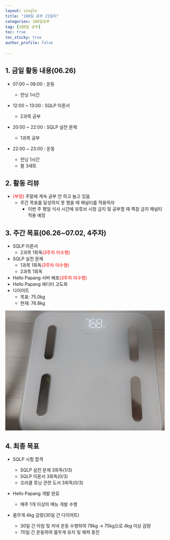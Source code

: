 ```yaml
---
layout: single
title: "100일 공부 21일차"
categories: 100일공부
tag: [100일 공부]
toc: true
toc_sticky: true
author_profile: false

---
```


## 1. 금일 활동 내용(06.26)

* 07:00 ~ 08:00 : 운동
  * 런닝 1시간
* 12:00 ~ 13:00 : SQLP 이론서
  * 2과목 공부
* 20:00 ~ 22:00 : SQLP 실전 문제
  * 1과목 공부

* 22:00 ~ 23:00 : 운동
  * 런닝 1시간
  * 팔 3세트




## 2. 활동 리뷰

* <span style = "color:red">(부정)</span> 주말에 계속 공부 안 하고 놀고 있음
  * 주간 목표를 달성하지 못 했을 때 패널티를 적용하자
    * 이번 주 평일 식사 시간에 유튜브 시청 금지 및 공부할 때 쪽잠 금지 패널티 적용 예정




##  3. 주간 목표(06.26~07.02, 4주차)

* SQLP 이론서 
  * 2과목 1회독<span style = "color:red">(3주차 미수행)</span>
* SQLP 실전 문제
  * 1과목 1회독<span style = "color:red">(3주차 미수행)</span>
  * 2과목 1회독
* Hello Papang 서버 배포<span style = "color:red">(3주차 미수행)</span>
* Hello Papang 에디터 고도화
* 다이어트
  * 목표: 75.0kg
  * 현재: 76.8kg

<img src="../../images/2023-06-26-100일 공부 21일/image-20230627202726552.png" alt="image-20230627202726552" style="zoom:67%;" />



## 4. 최종 목표

* SQLP 시험 합격
  * SQLP 실전 문제 3회독(1/3)
  * SQLP 이론서 3회독(0/3)
  * 오라클 튜닝 관련 도서 3회독(0/3)
* Hello Papang 개발 완료
  * 매주 1개 이상의 메뉴 개발 수행

* 몸무게 4kg 감량(30일 간 다이어트)
  * 30일 간 아침 및 저녁 운동 수행하여 79kg -> 75kg으로 4kg 이상 감량
  * 70일 간 운동하여 몸무게 유지 및 체력 증진


